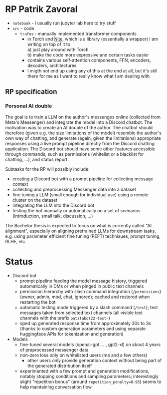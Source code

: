 # RP Patrik Zavoral

- `notebook` - i usually run jupyter lab here to try stuff
- `src` - code
    - `trafos` - manually implemented transformer components
        - in Torch and [Nite](https://github.com/patztablook22/nite), which is a library (essentially a wrapper)
        I am writing on top of it to \
        a) just play around with Torch \
        b) make the code more expressive and certain tasks easier
        - contains various self-attention components, FFN, encoders, decoders, architectures
        - I migth not end up using any of this at the end at all, but it's still there for me 
          as I want to really know what I am dealing with

## RP specification

### Personal AI double

The goal is to train a LLM on the author's messenges online (collected from Meta's Messenger) and integrate the model
into a Discord chatbot. 
The motivation was to create an AI double of the author.
The chatbot should therefore (given e.g. the size limitations of the model)
resemble the author's own way of chatting, and generate (again, given the limitations) appropriate
responses using a live prompt pipeline directly from the Discord chatting application. The Discord bot should have some other
features accessible through commands, such as permissions (whitelist or a blacklist for chatting, ...), and status report.

Subtasks for the RP will possibly include:
- creating a Discord bot with a prompt pipeline for collecting message context
- collecting and preprocessing Messenger data into a dataset
- fine tuning a LLM (small enough for individual use) using a remote cluster on the dataset
- integrating the LLM into the Discord bot
- testing the bot manually or automatically on a set of scenarios (introduction, small talk, discussion, ...)

The Bachelor thesis is expected to focus on what is currently called "AI alignment", especially on aligning pretrained LLMs for downstream tasks, e.g. using parameter efficient fine tuning (PEFT) techniaues, prompt tuning, RLHF, etc.


# Status

- Discord bot
    - prompt pipeline feeding the model message history, 
      triggered automatically in DMs or when pinged in public text channels
    - permission hierarchy with slash command integration (`/permissions`)
      (owner, admin, mod, chat, ignored); 
      cached and restored when restarting the bot
    - automatic testing mode triggered by a slash command (`/test`);
      test messages taken from selected text channels 
      (all visible text channels with the prefix `patztabot22-test-`)
    - sped up generated response time from approximately 30s to 3s
      (thanks to custom generation parameters and using separate huggingface 
       APIs for tokenization and generation)
- Models
    - fine-tuned several models (openai-gpt, ..., gpt2-xl) on about 4 years
      of preprocessed messenger data
    - non-zero loss only on whitelisted users (me and a few others)
        - other users only provide generation context 
          without being part of the generated distribution itself
    - experimented with a few prompt and generation modifications, 
      notably stopping conditions and sampling parameters; interestingly
      slight "repetition bonus" (around `repetition_penalty=0.95`) seems to help maintaining conversation flow

